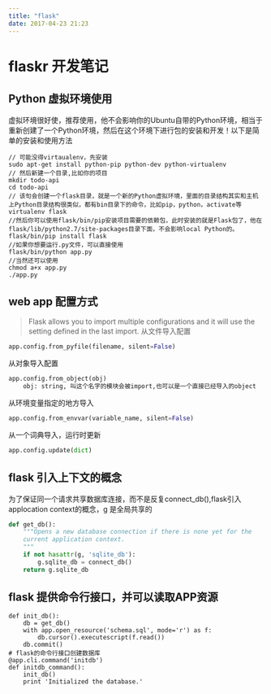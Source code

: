 ```yaml
---
title: "flask"
date: 2017-04-23 21:23
---
```


# flaskr 开发笔记

## Python 虚拟环境使用
虚拟环境很好使，推荐使用，他不会影响你的Ubuntu自带的Python环境，相当于重新创建了一个Python环境，然后在这个环境下进行包的安装和开发！以下是简单的安装和使用方法

```
// 可能没得virtaualenv，先安装
sudo apt-get install python-pip python-dev python-virtualenv
// 然后新建一个目录,比如你的项目
mkdir todo-api
cd todo-api
// 该句会创建一个flask目录，就是一个新的Python虚拟环境，里面的目录结构其实和主机上Python目录结构很类似，都有bin目录下的命令，比如pip，python，activate等
virtualenv flask
//然后你可以使用flask/bin/pip安装项目需要的依赖包，此时安装的就是Flask包了，他在flask/lib/python2.7/site-packages目录下面，不会影响local Python的。
flask/bin/pip install flask
//如果你想要运行.py文件，可以直接使用
flask/bin/python app.py
//当然还可以使用
chmod a+x app.py
./app.py

```
## web app 配置方式
>Flask allows you to import multiple configurations and it will use the setting defined in the last import. 
从文件导入配置

```python
app.config.from_pyfile(filename, silent=False)
```
从对象导入配置

```python
app.config.from_object(obj)
	obj: string, 叫这个名字的模块会被import,也可以是一个直接已经导入的object
```
从环境变量指定的地方导入

```python
app.config.from_envvar(variable_name, silent=False)
```
从一个词典导入，运行时更新

```python
app.config.update(dict)
```

## flask 引入上下文的概念
为了保证同一个请求共享数据库连接，而不是反复connect_db(),flask引入applocation context的概念，g 是全局共享的

```python
def get_db():
	"""Opens a new database connection if there is none yet for the
    current application context.
    """
	if not hasattr(g, 'sqlite_db'):
		g.sqlite_db = connect_db()
	return g.sqlite_db
```

## flask 提供命令行接口，并可以读取APP资源
```
def init_db():
	db = get_db()
	with app.open_resource('schema.sql', mode='r') as f:
		db.cursor().executescript(f.read())
	db.commit()
# flask的命令行接口创建数据库
@app.cli.command('initdb')
def initdb_command():
	init_db()
	print 'Initialized the database.'
```